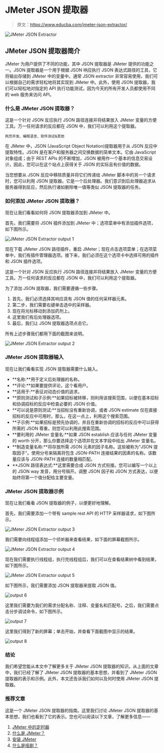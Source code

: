 # JMeter JSON 提取器

> 原文：<https://www.educba.com/jmeter-json-extractor/>

![JMeter JSON Extractor](img/8b1497eab84934cdaccb3e3cbc2d6352.png)



## JMeter JSON 提取器简介

JMeter 为用户提供了不同的功能，其中 JSON 提取器是 JMeter 提供的功能之一。JSON 提取器是一个用于根据 JSON 响应执行 JSON 表达式路径的工具，它将输出存储到 JMeter 中的变量中。通常 JSON extractor 非常容易使用，我们可以根据自己的需求轻松地将其实现到 JMeter 中。此外，使用 JSON 提取器，我们可以轻松地对指定的 API 执行功能测试，因为今天的所有开发人员都使用不同的 web 服务来访问 API。

### 什么是 JMeter JSON 提取器？

这是一个针对 JSON 反应执行 JSON 路径连接并将结果放入 JMeter 变量的方便工具。万一任何请求的反应都在 JSON 中，我们可以利用这个提取器。

<small>网页开发、编程语言、软件测试&其他</small>

在 JMeter 中，JSON (JavaScript Object Notation)提取器用于从 JSON 反应中提取特性。JSON 是在客户和服务器之间交换数据的简单文本。它由 JavaScript 对象组成；由于 REST APIs 的不断增加，JSON 被用作一个基本的信息交易设计。因此，您可以在这个站点上获得关于 JSON 的实际且有价值的数据。

当您想要从 JSON 反应中移除质量并将它们传递给 JMeter 脚本中的另一个请求时，您可以利用 JSON 提取器。它是一个后处理器。我们意识到后处理器追求从服务器得到反应，然后执行诸如删除唯一值等类似 JSON 提取器的任务。

### 如何添加 JMeter JSON 提取器？

现在让我们看看如何将 JSON 提取器添加到 JMeter 中。

首先，我们需要将 JSON 插件添加到 JMeter 中；选项菜单中有添加插件选项，如下图所示。

![JMeter JSON Extractor output 1](img/2734b9eb90a54cd270d1afda11a38182.png)



现在下载 JMeter JSON 路径插件，重启 JMeter；现在点击选项菜单；在选项菜单中，我们有插件管理器选项。接下来，我们必须在这个选项卡中选择可用的插件和 JSON 插件选项。

这是一个针对 JSON 反应执行 JSON 路径连接并将结果放入 JMeter 变量的方便工具。万一任何请求的反应都在 JSON 中，我们可以利用这个提取器。

为了添加 JSON 提取器，我们需要遵循一些步骤。

1.  首先，我们必须选择其响应具有 JSON 值的任何采样器元素。
2.  第二步，我们需要右键单击选中的采样器。
3.  现在将光标移动到添加药剂上。
4.  这里我们有后处理器选项。
5.  最后，我们让 JSON 提取器选项点击它。

所有上述步骤我们都用下面的截图来说明。

![JMeter JSON Extractor output 2](img/2e781fd6cc756807442e00b1cc35bb30.png)



### JMeter JSON 提取器输入

现在让我们看看实现 JSON 提取器需要什么输入。

*   **名称:**用于定义后处理器的名称。
*   **评论:**如果要提供评论，这个看用户。
*   **适用于:**表征对动态价值的追求。
*   **原则测试和子示例:**如果招标被转移，则利用该搜索范围，以便在基本招标和协调招标的反应中检查必要的 JSON 价值。
*   **可以说是原则测试:**当招标没有重新协调，或者 JSON estimate 仅在直接招标的反应中可用时，那么，在这一点上，利用这个搜索范围。
*   **子示例:**如果招标是预先协调的，并且在重新协调的招标的反应中可以获得所需的 JSON 尊重，则您可以利用此搜索范围。
*   **要利用的 JMeter 变量名:**如果 JSON establish 应该与任何 JMeter 变量的 worth 分开，那么你要选择这个选项并在文本字段中给出 JMeter 变量名。
*   **制造变量名称:**将存放所需 JSON 元素的因子名称。这些被称为“JSON 提取因子”。使用分号来隔离将包含 JSON-PATH 连接结果的因素的名称。该数量应该与 JSON-PATH 连接的数量相匹配。
*   **JSON 路径表达式:**这里需要合成 JSON 方式衔接。您可以编写一个以上的 JSON way 发音，用分号隔开。调整 JSON 因子和 JSON 方式表达，以便始终将第一个值分配给主要变量。

### JMeter JSON 提取器示例

现在让我们看看 JSON 提取器的例子，以便更好地理解。

首先，我们需要添加一个带有 sample rest API 的 HTTP 采样器请求，如下图所示。

![JMeter JSON Extractor output 3](img/1e6b5f6c9e12c1aa428249b5e3651323.png)



我们需要向线程组添加一个侦听器来查看结果，如下面的屏幕截图所示。

![JMeter JSON Extractor output 4](img/cb4426bc7076955b8f01d10000f31b68.png)



现在我们需要执行线程组，执行完线程组后，我们可以在查看结果树中看到结果，如下图所示。

![JMeter JSON Extractor output 5](img/6584a1b77fbc9d1bc30dbf76316ef655.png)



如下图所示，我们需要添加 JSON 提取器来提取 JSON 值。

![output 6](img/e1ce33cf490c7f094afde45fe987c898.png)



这里我们需要为我们的需求分配名称、注释、变量名和匹配号。之后，我们需要点击分步调试命令，如下图所示。

![output 7](img/2452cdfb5dad77c00c38fbc3ea6ac57e.png)



这里我们得到了新的屏幕；单击开始，并查看下面截图中显示的结果。

![output 8](img/6471ed7cd4aec875c29b4b7a82edff98.png)



### 结论

我们希望您能从本文中了解更多关于 JMeter JSON 提取器的知识。从上面的文章中，我们已经了解了 JMeter JSON 提取器的基本思想，并看到了 JMeter JSON 提取器的表示和示例。此外，本文还告诉我们如何以及何时使用 JMeter JSON 提取器。

### 推荐文章

这是一个 JMeter JSON 提取器的指南。这里我们讨论 JMeter JSON 提取器的基本思想，我们也看到了它的表示。您也可以阅读以下文章，了解更多信息——

1.  [JMeter 中的定时器](https://www.educba.com/timers-in-jmeter/)
2.  [什么是 JMeter？](https://www.educba.com/what-is-jmeter/)
3.  [安装 JMeter](https://www.educba.com/install-jmeter/)
4.  [什么是哑剧？](https://www.educba.com/what-is-mime/)